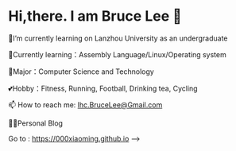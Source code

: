 # Hi,there.  I am Bruce Lee 👋

🏫I’m currently learning on Lanzhou University as an undergraduate

🌱Currently learning：Assembly Language/Linux/Operating system

🌻Major：Computer Science and Technology

💕Hobby：Fitness, Running, Football, Drinking tea, Cycling

📫 How to reach me: lhc.BruceLee@Gmail.com

👨‍🎨Personal Blog

Go to : https://000xiaoming.github.io
-->
